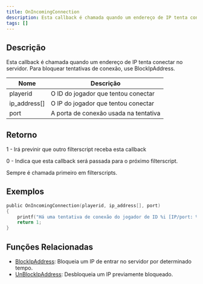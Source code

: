 ```yaml
---
title: OnIncomingConnection
description: Esta callback é chamada quando um endereço de IP tenta conectar no servidor.
tags: []
---
```


## Descrição

Esta callback é chamada quando um endereço de IP tenta conectar no servidor. Para bloquear tentativas de conexão, use BlockIpAddress.

| Nome         | Descrição                             |
| ------------ | ------------------------------------- |
| playerid     | O ID do jogador que tentou conectar   |
| ip_address[] | O IP do jogador que tentou conectar   |
| port         | A porta de conexão usada na tentativa |

## Retorno

1 - Irá previnir que outro filterscript receba esta callback

0 - Indica que esta callback será passada para o próximo filterscript.

Sempre é chamada primeiro em filterscripts.

## Exemplos

```c
public OnIncomingConnection(playerid, ip_address[], port)
{
    printf("Há uma tentativa de conexão do jogador de ID %i [IP/port: %s:%i]", playerid, ip_address, port);
    return 1;
}
```

## Funções Relacionadas

- [BlockIpAddress](../functions/BlockIpAddress.md): Bloqueia um IP de entrar no servidor por determinado tempo.
- [UnBlockIpAddress](../functions/UnBlockIpAddress.md): Desbloqueia um IP previamente bloqueado.

